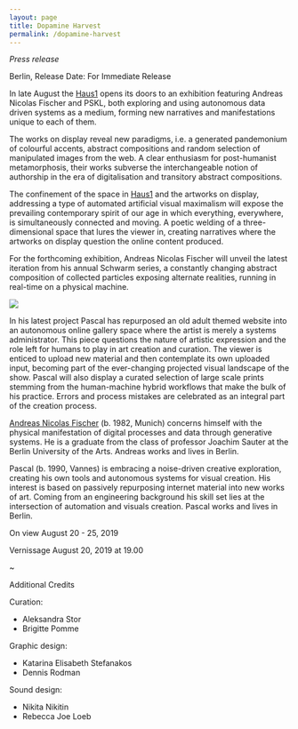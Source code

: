 ```yaml
---
layout: page
title: Dopamine Harvest
permalink: /dopamine-harvest
---
```

_Press release_

Berlin, Release Date: For Immediate Release

In late August the [Haus1](http://www.haus1-berlin.de/) opens its doors to an exhibition featuring Andreas Nicolas Fischer and PSKL, both exploring and using autonomous data driven systems as a medium, forming new narratives and manifestations unique to each of them.

The works on display reveal new paradigms, i.e. a generated pandemonium of colourful accents, abstract compositions and random selection of manipulated images from the web. A clear enthusiasm for post-humanist metamorphosis, their works subverse the interchangeable notion of authorship in the era of digitalisation and transitory abstract compositions.

The confinement of the space in [Haus1](http://www.haus1-berlin.de/) and the artworks on display, addressing a type of automated artificial visual maximalism will expose the prevailing contemporary spirit of our age in which everything, everywhere, is simultaneously connected and moving. A poetic welding of a three-dimensional space that lures the viewer in, creating narratives where the artworks on display question the online content produced.

For the forthcoming exhibition, Andreas Nicolas Fischer will unveil the latest iteration from his annual Schwarm series, a constantly changing abstract composition of collected particles exposing alternate realities, running in real-time on a physical machine.

<img class='post-image' src="http://pascal.cc/assets/pictures/anf.png">

In his latest project Pascal has repurposed an old adult themed website into an autonomous online gallery space where the artist is merely a systems administrator. This piece questions the nature of artistic expression and the role left for humans to play in art creation and curation. The viewer is enticed to upload new material and then contemplate its own uploaded input, becoming part of the ever-changing projected visual landscape of the show. Pascal will also display a curated selection of large scale prints stemming from the human-machine hybrid workflows that make the bulk of his practice. Errors and process mistakes are celebrated as an integral part of the creation process.

[Andreas Nicolas Fischer](https://studioanf.com/) (b. 1982, Munich) concerns himself with the physical manifestation of digital processes and data through generative systems. He is a graduate from the class of professor Joachim Sauter at the Berlin University of the Arts. Andreas works and lives in Berlin.

Pascal (b. 1990, Vannes) is embracing a noise-driven creative exploration, creating his own tools and autonomous systems for visual creation. His interest is based on passively repurposing internet material into new works of art. Coming from an engineering background his skill set lies at the intersection of automation and visuals creation. Pascal works and lives in Berlin.

On view
August 20 - 25, 2019

Vernissage
August 20, 2019 at 19.00

~

Additional Credits

Curation:
- Aleksandra Stor
- Brigitte Pomme

Graphic design:
- Katarina Elisabeth Stefanakos
- Dennis Rodman

Sound design:
- Nikita Nikitin
- Rebecca Joe Loeb